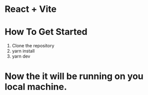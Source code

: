 # React + Vite


# How To Get Started

1. Clone the repository
2. yarn install
3. yarn dev

# Now the it will be running on you local machine.
